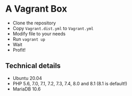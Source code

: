 # A Vagrant Box

- Clone the repository
- Copy `Vagrant.dist.yml` to `Vagrant.yml`
- Modify file to your needs
- Run `vagrant up`
- Wait
- Profit!

## Technical details
* Ubuntu 20.04
* PHP 5.6, 7.0, 7.1, 7.2, 7.3, 7.4, 8.0 and 8.1 (8.1 is default!)
* MariaDB 10.6